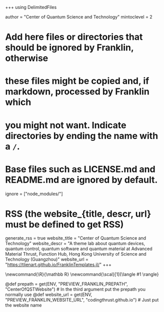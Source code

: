 <!--
Add here global page variables to use throughout your website.
-->
+++
using DelimitedFiles

author = "Center of Quantum Science and Technology"
mintoclevel = 2

# Add here files or directories that should be ignored by Franklin, otherwise
# these files might be copied and, if markdown, processed by Franklin which
# you might not want. Indicate directories by ending the name with a `/`.
# Base files such as LICENSE.md and README.md are ignored by default.
ignore = ["node_modules/"]

# RSS (the website_{title, descr, url} must be defined to get RSS)
generate_rss = true
website_title = "Center of Quantum Science and Technology"
website_descr = "A theme lab about quantum devices, quantum control, quantum software and quantum material at Advanced Material Thrust, Function Hub, Hong Kong University of Science and Technology (Guangzhou)"
website_url   = "https://tlienart.github.io/FranklinTemplates.jl/"
+++

<!--
Add here global latex commands to use throughout your pages.
-->
\newcommand{\R}{\mathbb R}
\newcommand{\scal}[1]{\langle #1 \rangle}

@def prepath = get(ENV, "PREVIEW_FRANKLIN_PREPATH", "CenterOfQSTWebsite") # In the third argument put the prepath you normally use
@def website_url = get(ENV, "PREVIEW_FRANKLIN_WEBSITE_URL", "codingthrust.github.io") # Just put the website name
